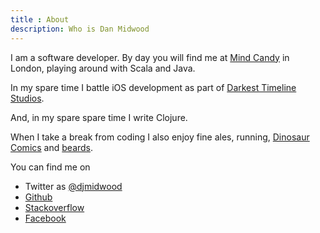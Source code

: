 ```yaml
---
title : About
description: Who is Dan Midwood
---
```


I am a software developer. By day you will find me at [Mind Candy](http://www.mindcandy.com) in London, playing around with Scala and Java. 

In my spare time I battle iOS development as part of [Darkest Timeline Studios](http://darkesttimelinestudios.com/).

And, in my spare spare time I write Clojure. 

When I take a break from coding I also enjoy fine ales, running, [Dinosaur Comics](http://www.qwantz.com/) and [beards](http://blog.dakotamcfadzean.com/2013/01/16/the-dailies-740/).

You can find me on

* Twitter as [@djmidwood](http://twitter.com/djmidwood)
* [Github](http://github.com/danmidwood)
* [Stackoverflow](http://stackoverflow.com/users/119768/dan-midwood)
* [Facebook](http://www.facebook.com/danmidwood)


